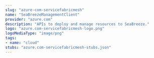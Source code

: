 ```yaml
---
slug: "azure-com-servicefabricmesh"
name: "SeaBreezeManagementClient"
provider: "azure.com"
description: "APIs to deploy and manage resources to SeaBreeze."
logo: "azure.com-servicefabricmesh-logo.png"
logoMediaType: "image/png"
tags:
- name: "cloud"
stubs: "azure.com-servicefabricmesh-stubs.json"
---
```

